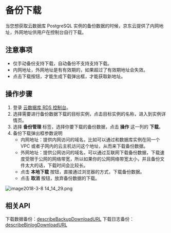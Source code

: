 # 备份下载
当您想获取云数据库 PostgreSQL 实例的备份数据的时候，京东云提供了内网地址，外网地址供用户在控制台自行下载。

## 注意事项
* 仅手动备份支持下载，自动备份不支持支持下载。
* 内网地址，外网地址是有有效期的，如果超过了有效期地址会失效。
* 点击下载按钮，才能生成下载弹出框，才能获取新地址。

## 操作步骤
1. 登录 [云数据库 RDS 控制台](https://rds-console.jdcloud.com/database)。
2. 选择需要进行备份数据下载的目标实例，点击目标实例的名称，进入到实例详情页。
3. 选择 **备份管理** 标签，选择你要下载的备份数据，点击 **操作** 这一列的 **下载**。
4. 备份下载弹出框参数说明
    * 内网地址：提供内网访问的域名，比如可以通过和数据库实例在同一个 VPC 或者子网内的云主机访问这个地址，从而来下载备份数据。
    * 外网地址：提供公网访问的域名，可以通过互联网下载备份数据，下载速度受限于公网的网络带宽，所以如果你的公网网络带宽太小，并且备份文件太大的话，下载时间会比较长。
    * 点击 **本地下载** 按钮，直接通过浏览器的方式，下载备份数据。
    * 点击 **取消** 按钮，放弃备份数据的下载。

![image2018-3-8 14_14_29.png](https://img1.jcloudcs.com/cms/9de5deac-1a4d-4bea-b6ad-3121e317935b20180308142747.png)

## 相关API
下载数据备份：[describeBackupDownloadURL](https://docs.jdcloud.com/cn/rds/api/describebackupdownloadurl)
下载日志备份：[describeBinlogDownloadURL](https://docs.jdcloud.com/cn/rds/api/describebinlogdownloadurl)
